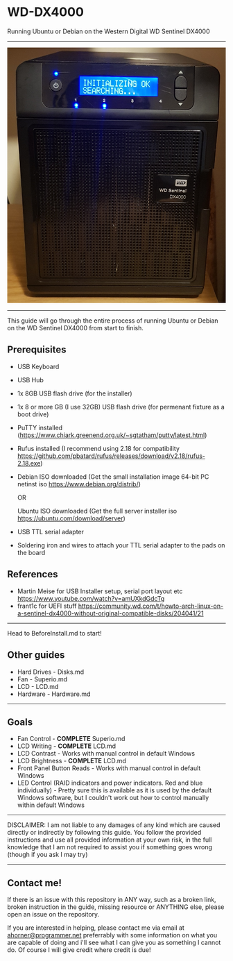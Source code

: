 # WD-DX4000
Running Ubuntu or Debian on the Western Digital WD Sentinel DX4000

---

![WD Sentinel DX4000](./img/wdnas.jpg?raw=true)

---

This guide will go through the entire process of running Ubuntu or Debian on the WD Sentinel DX4000 from start to finish.

## Prerequisites
- USB Keyboard
- USB Hub
- 1x 8GB USB flash drive (for the installer)
- 1x 8 or more GB (I use 32GB) USB flash drive (for permenant fixture as a boot drive)
- PuTTY installed (https://www.chiark.greenend.org.uk/~sgtatham/putty/latest.html)
- Rufus installed (I recommend using 2.18 for compatibility https://github.com/pbatard/rufus/releases/download/v2.18/rufus-2.18.exe)
- Debian ISO downloaded (Get the small installation image 64-bit PC netinst iso https://www.debian.org/distrib/)
  
  OR

  Ubuntu ISO downloaded (Get the full server installer iso https://ubuntu.com/download/server)
- USB TTL serial adapter
- Soldering iron and wires to attach your TTL serial adapter to the pads on the board

## References
- Martin Meise for USB Installer setup, serial port layout etc https://www.youtube.com/watch?v=amUXkdGdcTg
- frant1c for UEFI stuff https://community.wd.com/t/howto-arch-linux-on-a-sentinel-dx4000-without-original-compatible-disks/204041/21

---

Head to BeforeInstall.md to start!

## Other guides
- Hard Drives - Disks.md
- Fan - Superio.md
- LCD - LCD.md
- Hardware - Hardware.md

---

## Goals
- Fan Control - **COMPLETE** Superio.md
- LCD Writing - **COMPLETE** LCD.md
- LCD Contrast - Works with manual control in default Windows
- LCD Brightness - **COMPLETE** LCD.md
- Front Panel Button Reads - Works with manual control in default Windows
- LED Control (RAID indicators and power indicators. Red and blue individually) - Pretty sure this is available as it is used by the default Windows software, but I couldn't work out how to control manually within default Windows

---

DISCLAIMER: I am not liable to any damages of any kind which are caused directly or indirectly by following this guide. You follow the provided instructions and use all provided information at your own risk, in the full knowledge that I am not required to assist you if something goes wrong (though if you ask I may try)

---

## Contact me!

If there is an issue with this repository in ANY way, such as a broken link, broken instruction in the guide, missing resource or ANYTHING else, please open an issue on the repository.

If you are interested in helping, please contact me via email at ahorner@programmer.net preferrably with some information on what you are capable of doing and i'll see what I can give you as something I cannot do. Of course I will give credit where credit is due!
